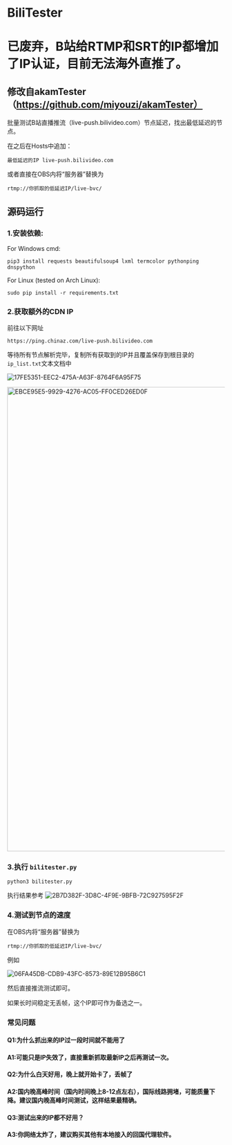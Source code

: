 # BiliTester

# 已废弃，B站给RTMP和SRT的IP都增加了IP认证，目前无法海外直推了。

## 修改自akamTester（https://github.com/miyouzi/akamTester）

批量测试B站直播推流（live-push.bilivideo.com）节点延迟，找出最低延迟的节点。

在之后在Hosts中追加：
```
最低延迟的IP live-push.bilivideo.com
```
或者直接在OBS内将“服务器”替换为
```
rtmp://你抓取的低延迟IP/live-bvc/
```


## 源码运行

### 1.安装依赖:

For Windows cmd:
```
pip3 install requests beautifulsoup4 lxml termcolor pythonping dnspython
```
For Linux (tested on Arch Linux):
```
sudo pip install -r requirements.txt
```

### 2.获取额外的CDN IP
前往以下网址
```
https://ping.chinaz.com/live-push.bilivideo.com
```
等待所有节点解析完毕，复制所有获取到的IP并且覆盖保存到根目录的```ip_list.txt```文本文档中

![17FE5351-EEC2-475A-A63F-8764F6A95F75](https://user-images.githubusercontent.com/47912037/154753260-3b88862b-94dc-4c8b-8490-966fd90bb595.png)

<img width="1072" alt="EBCE95E5-9929-4276-AC05-FF0CED26ED0F" src="https://user-images.githubusercontent.com/47912037/154753323-4c0f823d-fdf0-49ce-8e81-96192d515629.png">



### 3.执行 ```bilitester.py```
```
python3 bilitester.py
```
执行结果参考
![2B7D382F-3D8C-4F9E-9BFB-72C927595F2F](https://user-images.githubusercontent.com/47912037/154753637-d76f691d-b40b-4d7d-9068-a97baef54cbb.png)


### 4.测试到节点的速度

在OBS内将“服务器”替换为
```
rtmp://你抓取的低延迟IP/live-bvc/
```

例如

![06FA45DB-CDB9-43FC-8573-89E12B95B6C1](https://user-images.githubusercontent.com/47912037/154753999-b71d1d6d-ff60-4115-bc46-3bf9b4581613.png)


然后直接推流测试即可。

如果长时间稳定无丢帧，这个IP即可作为备选之一。

### 常见问题

#### Q1:为什么抓出来的IP过一段时间就不能用了

#### A1:可能只是IP失效了，直接重新抓取最新IP之后再测试一次。

#### Q2:为什么白天好用，晚上就开始卡了，丢帧了

#### A2:国内晚高峰时间（国内时间晚上8-12点左右），国际线路拥堵，可能质量下降。建议国内晚高峰时间测试，这样结果最精确。

#### Q3:测试出来的IP都不好用？

#### A3:你网络太炸了，建议购买其他有本地接入的回国代理软件。




